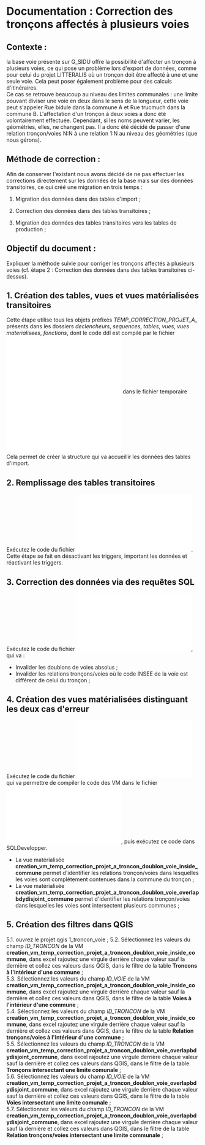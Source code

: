 # Documentation : Correction des tronçons affectés à plusieurs voies

## Contexte : 
la base voie présente sur G_SIDU offre la possibilité d'affecter un tronçon à plusieurs voies, ce qui pose un problème lors d'export de données, comme pour celui du projet LITTERALIS où un tronçon doit être affecté à une et une seule voie. Cela peut poser également problème pour des calculs d'itinéraires.  
Ce cas se retrouve beaucoup au niveau des limites communales : une limite pouvant diviser une voie en deux dans le sens de la longueur, cette voie peut s'appeler Rue bidule dans la commune A et Rue trucmuch dans la commune B. L'affectation d'un tronçon à deux voies a donc été volontairement effectuée. Cependant, si les noms peuvent varier, les géométries, elles, ne changent pas. Il a donc été décidé de passer d'une relation tronçon/voies N:N à une relation 1:N au niveau des géométries (que nous gérons).

## Méthode de correction :
Afin de conserver l'existant nous avons décidé de ne pas effectuer les corrections directement sur les données de la base mais sur des données transitoires, ce qui créé une migration en trois temps :

1. Migration des données dans des tables d'import ;

2. Correction des données dans des tables transitoires ;

3. Migration des données des tables transitoires vers les tables de production ;

## Objectif du document :
Expliquer la méthode suivie pour corriger les tronçons affectés à plusieurs voies (cf. étape 2 : Correction des données dans des tables transitoires ci-dessus).

## 1. Création des tables, vues et vues matérialisées transitoires
Cette étape utilise tous les objets préfixés *TEMP_CORRECTION_PROJET_A_* présents dans les dossiers *declencheurs*, *sequences*, *tables*, *vues*, *vues materialisees*, *fonctions*, dont le code ddl est compilé par le fichier ![lanceur_creation_code_ddl_transitoire.bat](../creation_tables_transitoires/lanceur_creation_code_ddl_transitoire.bat) dans le fichier temporaire ![temp_code_ddl_schema_transitoire_projet_a.sql](../creation_tables_transitoires/temp_code_ddl_schema_transitoire_projet_a.sql).  
Cela permet de créer la structure qui va accueillir les données des tables d'import.

## 2. Remplissage des tables transitoires
Exécutez le code du fichier ![import_dans_tables_transitoires.sql](../remplissage_tables_transitoires/import_dans_tables_transitoires.sql).  
Cette étape se fait en désactivant les triggers, important les données et réactivant les triggers.

## 3. Correction des données via des requêtes SQL
Exécutez le code du fichier ![correction_donnees_tables_transitoires.sql](../correction_tables_transitoires/correction_donnees_tables_transitoires.sql), qui va :
- Invalider les doublons de voies absolus ;
- Invalider les relations tronçons/voies où le code INSEE de la voie est différent de celui du tronçon ;

## 4. Création des vues matérialisées distinguant les deux cas d'erreur
Exécutez le code du fichier ![lanceur_temp_vues_materialisees_schema_transitoire_projet_a.bat](../creation_tables_transitoires/lanceur_temp_vues_materialisees_schema_transitoire_projet_a.bat) qui va permettre de compiler le code des VM dans le fichier ![temp_vues_materialisees_schema_transitoire_projet_a.sql](../creation_tables_transitoires/temp_vues_materialisees_schema_transitoire_projet_a.sql), puis exécutez ce code dans SQLDevelopper.  
- La vue matérialisée **creation_vm_temp_correction_projet_a_troncon_doublon_voie_inside_commune** permet d'identifier les relations tronçon/voies dans lesquelles les voies sont complètement contenues dans la commune du tronçon ;
- La vue matérialisée **creation_vm_temp_correction_projet_a_troncon_doublon_voie_overlapbdydisjoint_commune** permet d'identifier les relations tronçon/voies dans lesquelles les voies sont intersectent plusieurs communes ;

## 5. Création des filtres dans QGIS
5.1. ouvrez le projet qgis 1_troncon_voie ;
5.2. Sélectionnez les valeurs du champ *ID_TRONCON* de la VM **creation_vm_temp_correction_projet_a_troncon_doublon_voie_inside_commune**, dans excel rajoutez une virgule derrière chaque valeur sauf la dernière et collez ces valeurs dans QGIS, dans le filtre de la table **Troncons à l'intérieur d'une commune** ;  
5.3. Sélectionnez les valeurs du champ *ID_VOIE* de la VM **creation_vm_temp_correction_projet_a_troncon_doublon_voie_inside_commune**, dans excel rajoutez une virgule derrière chaque valeur sauf la dernière et collez ces valeurs dans QGIS, dans le filtre de la table **Voies à l'intérieur d'une commune** ;  
5.4. Sélectionnez les valeurs du champ *ID_TRONCON* de la VM **creation_vm_temp_correction_projet_a_troncon_doublon_voie_inside_commune**, dans excel rajoutez une virgule derrière chaque valeur sauf la dernière et collez ces valeurs dans QGIS, dans le filtre de la table **Relation tronçons/voies à l'intérieur d'une commune** ;  
5.5. Sélectionnez les valeurs du champ *ID_TRONCON* de la VM **creation_vm_temp_correction_projet_a_troncon_doublon_voie_overlapbdydisjoint_commune**, dans excel rajoutez une virgule derrière chaque valeur sauf la dernière et collez ces valeurs dans QGIS, dans le filtre de la table **Tronçons intersectant une limite comunale** ;  
5.6. Sélectionnez les valeurs du champ *ID_VOIE* de la VM **creation_vm_temp_correction_projet_a_troncon_doublon_voie_overlapbdydisjoint_commune**, dans excel rajoutez une virgule derrière chaque valeur sauf la dernière et collez ces valeurs dans QGIS, dans le filtre de la table **Voies intersectant une limite comunale** ;  
5.7. Sélectionnez les valeurs du champ *ID_TRONCON* de la VM **creation_vm_temp_correction_projet_a_troncon_doublon_voie_overlapbdydisjoint_commune**, dans excel rajoutez une virgule derrière chaque valeur sauf la dernière et collez ces valeurs dans QGIS, dans le filtre de la table **Relation tronçons/voies intersectant une limite communale** ;  